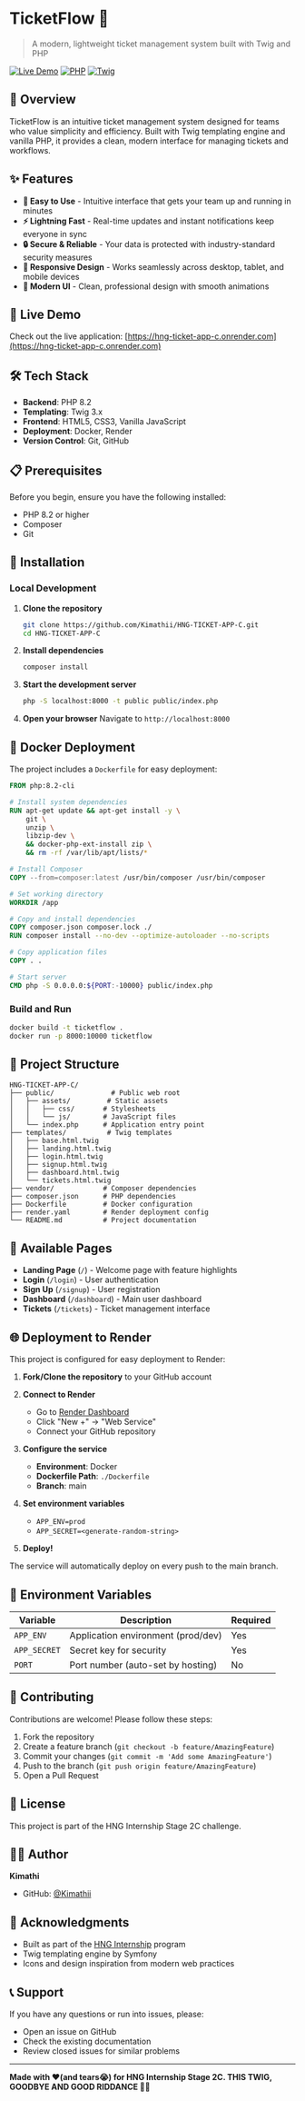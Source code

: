 # TicketFlow 🎫

> A modern, lightweight ticket management system built with Twig and PHP

[![Live Demo](https://img.shields.io/badge/demo-live-success)](https://hng-ticket-app-c.onrender.com)
[![PHP](https://img.shields.io/badge/PHP-8.2-blue)](https://www.php.net/)
[![Twig](https://img.shields.io/badge/Twig-3.x-green)](https://twig.symfony.com/)

## 🌟 Overview

TicketFlow is an intuitive ticket management system designed for teams who value simplicity and efficiency. Built with Twig templating engine and vanilla PHP, it provides a clean, modern interface for managing tickets and workflows.

## ✨ Features

- **🎯 Easy to Use** - Intuitive interface that gets your team up and running in minutes
- **⚡ Lightning Fast** - Real-time updates and instant notifications keep everyone in sync
- **🔒 Secure & Reliable** - Your data is protected with industry-standard security measures
- **📱 Responsive Design** - Works seamlessly across desktop, tablet, and mobile devices
- **🎨 Modern UI** - Clean, professional design with smooth animations

## 🚀 Live Demo

Check out the live application: [https://hng-ticket-app-c.onrender.com](https://hng-ticket-app-c.onrender.com)

## 🛠️ Tech Stack

- **Backend**: PHP 8.2
- **Templating**: Twig 3.x
- **Frontend**: HTML5, CSS3, Vanilla JavaScript
- **Deployment**: Docker, Render
- **Version Control**: Git, GitHub

## 📋 Prerequisites

Before you begin, ensure you have the following installed:

- PHP 8.2 or higher
- Composer
- Git

## 🔧 Installation

### Local Development

1. **Clone the repository**
   ```bash
   git clone https://github.com/Kimathii/HNG-TICKET-APP-C.git
   cd HNG-TICKET-APP-C
   ```

2. **Install dependencies**
   ```bash
   composer install
   ```

3. **Start the development server**
   ```bash
   php -S localhost:8000 -t public public/index.php
   ```

4. **Open your browser**
   Navigate to `http://localhost:8000`

## 🐳 Docker Deployment

The project includes a `Dockerfile` for easy deployment:

```dockerfile
FROM php:8.2-cli

# Install system dependencies
RUN apt-get update && apt-get install -y \
    git \
    unzip \
    libzip-dev \
    && docker-php-ext-install zip \
    && rm -rf /var/lib/apt/lists/*

# Install Composer
COPY --from=composer:latest /usr/bin/composer /usr/bin/composer

# Set working directory
WORKDIR /app

# Copy and install dependencies
COPY composer.json composer.lock ./
RUN composer install --no-dev --optimize-autoloader --no-scripts

# Copy application files
COPY . .

# Start server
CMD php -S 0.0.0.0:${PORT:-10000} public/index.php
```

### Build and Run

```bash
docker build -t ticketflow .
docker run -p 8000:10000 ticketflow
```

## 📁 Project Structure

```
HNG-TICKET-APP-C/
├── public/              # Public web root
│   ├── assets/         # Static assets
│   │   ├── css/       # Stylesheets
│   │   └── js/        # JavaScript files
│   └── index.php      # Application entry point
├── templates/          # Twig templates
│   ├── base.html.twig
│   ├── landing.html.twig
│   ├── login.html.twig
│   ├── signup.html.twig
│   ├── dashboard.html.twig
│   └── tickets.html.twig
├── vendor/            # Composer dependencies
├── composer.json      # PHP dependencies
├── Dockerfile         # Docker configuration
├── render.yaml        # Render deployment config
└── README.md          # Project documentation
```

## 🎨 Available Pages

- **Landing Page** (`/`) - Welcome page with feature highlights
- **Login** (`/login`) - User authentication
- **Sign Up** (`/signup`) - User registration
- **Dashboard** (`/dashboard`) - Main user dashboard
- **Tickets** (`/tickets`) - Ticket management interface

## 🌐 Deployment to Render

This project is configured for easy deployment to Render:

1. **Fork/Clone the repository** to your GitHub account

2. **Connect to Render**
   - Go to [Render Dashboard](https://dashboard.render.com)
   - Click "New +" → "Web Service"
   - Connect your GitHub repository

3. **Configure the service**
   - **Environment**: Docker
   - **Dockerfile Path**: `./Dockerfile`
   - **Branch**: main

4. **Set environment variables**
   - `APP_ENV=prod`
   - `APP_SECRET=<generate-random-string>`

5. **Deploy!**

The service will automatically deploy on every push to the main branch.

## 🔐 Environment Variables

| Variable | Description | Required |
|----------|-------------|----------|
| `APP_ENV` | Application environment (prod/dev) | Yes |
| `APP_SECRET` | Secret key for security | Yes |
| `PORT` | Port number (auto-set by hosting) | No |

## 🤝 Contributing

Contributions are welcome! Please follow these steps:

1. Fork the repository
2. Create a feature branch (`git checkout -b feature/AmazingFeature`)
3. Commit your changes (`git commit -m 'Add some AmazingFeature'`)
4. Push to the branch (`git push origin feature/AmazingFeature`)
5. Open a Pull Request

## 📝 License

This project is part of the HNG Internship Stage 2C challenge.

## 👨‍💻 Author

**Kimathi**
- GitHub: [@Kimathii](https://github.com/Kimathii)

## 🙏 Acknowledgments

- Built as part of the [HNG Internship](https://hng.tech/) program
- Twig templating engine by Symfony
- Icons and design inspiration from modern web practices

## 📞 Support

If you have any questions or run into issues, please:
- Open an issue on GitHub
- Check the existing documentation
- Review closed issues for similar problems

---

**Made with ❤️(and tears😭) for HNG Internship Stage 2C. THIS TWIG, GOODBYE AND GOOD RIDDANCE 🖐🏾**
